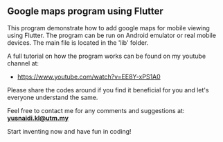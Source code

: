 ## Google maps program using Flutter

This program demonstrate how to add google maps for mobile viewing using Flutter. The program can be run on Android emulator or real mobile devices. The main file is located in the 'lib' folder.

A full tutorial on how the program works can be found on my youtube channel at:

- https://www.youtube.com/watch?v=EE8Y-xPS1A0

Please share the codes around if you find it beneficial for you and let's everyone understand the same.

Feel free to contact me for any comments and suggestions at: <b>yusnaidi.kl@utm.my</b>

Start inventing now and have fun in coding!
